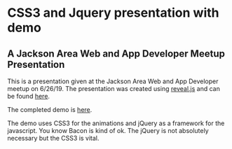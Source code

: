 # CSS3 and Jquery presentation with demo
## A Jackson Area Web and App Developer Meetup Presentation

This is a presentation given at the Jackson Area Web and App Developer meetup on 6/26/19.  The presentation was created using [reveal.js](https://revealjs.com/) and can be found [here](index.html).

The completed demo is [here](entergy_animation/entergyanimation.html).

The demo uses CSS3 for the animations and jQuery as a framework for the javascript. You know Bacon is kind of ok. The jQuery is not absolutely necessary but the CSS3 is vital.
